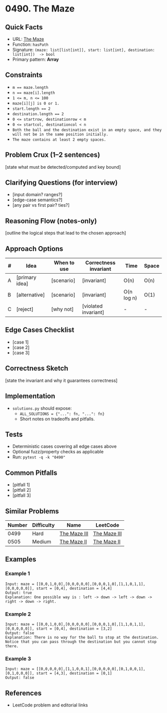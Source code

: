 # 0490. The Maze

## Quick Facts

- URL: [The Maze](https://leetcode.com/problems/the-maze/)
- Function: `hasPath`
- Signature: `(maze: list[list[int]], start: list[int], destination: list[int])  -> bool`
- Primary pattern: **Array**

## Constraints

- `m == maze.length`
- `n == maze[i].length`
- `1 <= m, n <= 100`
- `maze[i][j] is 0 or 1.`
- `start.length == 2`
- `destination.length == 2`
- `0 <= startrow, destinationrow < m`
- `0 <= startcol, destinationcol < n`
- `Both the ball and the destination exist in an empty space, and they will not be in the same position initially.`
- `The maze contains at least 2 empty spaces.`

## Problem Crux (1–2 sentences)

[state what must be detected/computed and key bound]

## Clarifying Questions (for interview)

- [input domain? ranges?]
- [edge-case semantics?]
- [any pair vs first pair? ties?]

## Reasoning Flow (notes-only)

[outline the logical steps that lead to the chosen approach]

## Approach Options

| #   | Idea           | When to use | Correctness invariant | Time       | Space |
| --- | -------------- | ----------- | --------------------- | ---------- | ----- |
| A   | [primary idea] | [scenario]  | [invariant]           | O(n)       | O(n)  |
| B   | [alternative]  | [scenario]  | [invariant]           | O(n log n) | O(1)  |
| C   | [reject]       | [why not]   | [violated invariant]  | -          | -     |

## Edge Cases Checklist

- [case 1]
- [case 2]
- [case 3]

## Correctness Sketch

[state the invariant and why it guarantees correctness]

## Implementation

- `solutions.py` should expose:
    - `ALL_SOLUTIONS = {"...": fn, "...": fn}`
    - Short notes on tradeoffs and pitfalls.

## Tests

- Deterministic cases covering all edge cases above
- Optional fuzz/property checks as applicable
- Run: `pytest -q -k "0490"`

## Common Pitfalls

- [pitfall 1]
- [pitfall 2]
- [pitfall 3]

## Similar Problems

| Number | Difficulty | Name                                           | LeetCode                                                    |
| ------ | ---------- | ---------------------------------------------- | ----------------------------------------------------------- |
| 0499   | Hard       | [The Maze III](../0499-the-maze-iii/readme.md) | [The Maze III](https://leetcode.com/problems/the-maze-iii/) |
| 0505   | Medium     | [The Maze II](../0505-the-maze-ii/readme.md)   | [The Maze II](https://leetcode.com/problems/the-maze-ii/)   |

## Examples

### Example 1

```text
Input: maze = [[0,0,1,0,0],[0,0,0,0,0],[0,0,0,1,0],[1,1,0,1,1],[0,0,0,0,0]], start = [0,4], destination = [4,4]
Output: true
Explanation: One possible way is : left -> down -> left -> down -> right -> down -> right.
```

### Example 2

```text
Input: maze = [[0,0,1,0,0],[0,0,0,0,0],[0,0,0,1,0],[1,1,0,1,1],[0,0,0,0,0]], start = [0,4], destination = [3,2]
Output: false
Explanation: There is no way for the ball to stop at the destination. Notice that you can pass through the destination but you cannot stop there.
```

### Example 3

```text
Input: maze = [[0,0,0,0,0],[1,1,0,0,1],[0,0,0,0,0],[0,1,0,0,1],[0,1,0,0,0]], start = [4,3], destination = [0,1]
Output: false
```

## References

- LeetCode problem and editorial links

